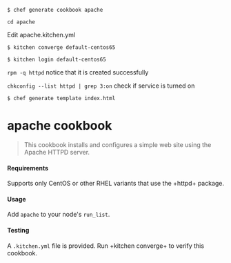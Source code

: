 `$ chef generate cookbook apache`

`cd apache`

Edit apache\.kitchen.yml

`$ kitchen converge default-centos65`

`$ kitchen login default-centos65`

`rpm -q httpd` notice that it is created successfully

`chkconfig --list httpd | grep 3:on` check if service is turned on

`$ chef generate template index.html`

# apache cookbook
> This cookbook installs and configures a simple web site using the Apache HTTPD server.

#### Requirements

Supports only CentOS or other RHEL variants that use the +httpd+ package.

#### Usage

Add `apache` to your node's `run_list`.

#### Testing

A `.kitchen.yml` file is provided.  Run +kitchen converge+ to verify this cookbook.

